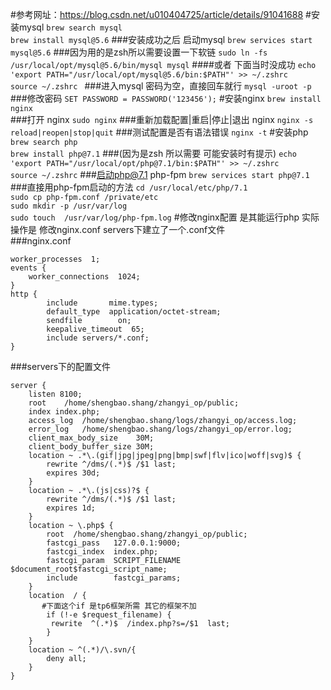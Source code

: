 #参考网址：https://blog.csdn.net/u010404725/article/details/91041688
#安装mysql
`brew search mysql`  
`brew install mysql@5.6`
###安装成功之后 启动mysql
`brew services start mysql@5.6`
###因为用的是zsh所以需要设置一下软链
`sudo ln -fs /usr/local/opt/mysql@5.6/bin/mysql mysql` 
####或者 下面当时没成功
`echo 'export PATH="/usr/local/opt/mysql@5.6/bin:$PATH"' >> ~/.zshrc`  
`source ~/.zshrc `
###进入mysql  密码为空，直接回车就行 
`mysql -uroot -p `
###修改密码
`SET PASSWORD = PASSWORD('123456');`
#安装nginx
`brew install nginx`  
###打开 nginx
`sudo nginx`
###重新加载配置|重启|停止|退出 nginx
`nginx -s reload|reopen|stop|quit`
###测试配置是否有语法错误
`nginx -t`
#安装php
`brew search php`  
`brew install php@7.1`
###(因为是zsh 所以需要 可能安装时有提示)
`echo 'export PATH="/usr/local/opt/php@7.1/bin:$PATH"' >> ~/.zshrc`    
`source ~/.zshrc`
###启动php@7.1 php-fpm 
`brew services start php@7.1`
###直接用php-fpm启动的方法
`cd /usr/local/etc/php/7.1`  
`sudo cp php-fpm.conf /private/etc`  
`sudo mkdir -p /usr/var/log`  
`sudo touch  /usr/var/log/php-fpm.log`
#修改nginx配置 是其能运行php 实际操作是 修改nginx.conf servers下建立了一个.conf文件  
###nginx.conf
```
worker_processes  1;  
events {
    worker_connections  1024;
}
http {
        include       mime.types;
        default_type  application/octet-stream;
        sendfile        on; 
        keepalive_timeout  65; 
        include servers/*.conf;
}
```
###servers下的配置文件
```
server {  
    listen 8100;  
    root    /home/shengbao.shang/zhangyi_op/public;  
    index index.php;  
    access_log  /home/shengbao.shang/logs/zhangyi_op/access.log;  
    error_log   /home/shengbao.shang/logs/zhangyi_op/error.log;  
    client_max_body_size    30M;  
    client_body_buffer_size 30M;  
    location ~ .*\.(gif|jpg|jpeg|png|bmp|swf|flv|ico|woff|svg)$ {  
        rewrite ^/dms/(.*)$ /$1 last;  
        expires 30d;  
    }  
    location ~ .*\.(js|css)?$ {  
        rewrite ^/dms/(.*)$ /$1 last;  
        expires 1d;  
    }  
    location ~ \.php$ {  
        root  /home/shengbao.shang/zhangyi_op/public;  
        fastcgi_pass   127.0.0.1:9000;  
        fastcgi_index  index.php;  
        fastcgi_param  SCRIPT_FILENAME  $document_root$fastcgi_script_name;  
        include        fastcgi_params;  
    }  
    location  / {  
       #下面这个if 是tp6框架所需 其它的框架不加  
        if (!-e $request_filename) {  
         rewrite  ^(.*)$  /index.php?s=/$1  last;  
        }  
    }  
    location ~ ^(.*)/\.svn/{  
        deny all;  
    }  
}
```



